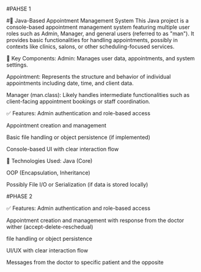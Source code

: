 #PAHSE 1


#💼 Java-Based Appointment Management System
This Java project is a console-based appointment management system featuring multiple user roles such as Admin, Manager, and general users (referred to as "man"). It provides basic functionalities for handling appointments, possibly in contexts like clinics, salons, or other scheduling-focused services.

🔧 Key Components:
Admin: Manages user data, appointments, and system settings.

Appointment: Represents the structure and behavior of individual appointments including date, time, and client data.

Manager (man.class): Likely handles intermediate functionalities such as client-facing appointment bookings or staff coordination.

✅ Features:
Admin authentication and role-based access

Appointment creation and management

Basic file handling or object persistence (if implemented)

Console-based UI with clear interaction flow

🚀 Technologies Used:
Java (Core)

OOP (Encapsulation, Inheritance)

Possibly File I/O or Serialization (if data is stored locally)

#PHASE 2

✅ Features:
Admin authentication and role-based access

Appointment creation and management with response from the doctor wither (accept-delete-reschedual)

file handling or object persistence 

UI/UX with clear interaction flow

Messages from the doctor to specific patient and the opposite
